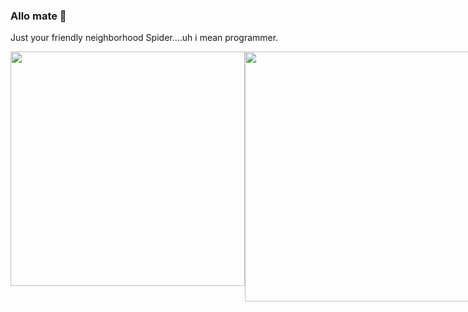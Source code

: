### Allo mate 👋

<!--
**kyeou/kyeou** is a ✨ _special_ ✨ repository because its `README.md` (this file) appears on your GitHub profile.

Here are some ideas to get you started:

- 🔭 I’m currently working on ...
- 🌱 I’m currently learning ...
- 👯 I’m looking to collaborate on ...
- 🤔 I’m looking for help with ...
- 💬 Ask me about ...
- 📫 How to reach me: ...
- 😄 Pronouns: ...
- ⚡ Fun fact: ...
-->




Just your friendly neighborhood Spider....uh i mean programmer.



<div>

  <div style="display: flex; flex-direction: row;">
    <img src="https://github-readme-stats.vercel.app/api?username=kyeou&show_icons=true&theme=merko&rank_icon=github" width="375">
     <img src="https://github-readme-streak-stats.herokuapp.com?user=kyeou&theme=merko" width="400">
  </div>

<div style="display: flex; flex-direction: row;">

<!--   
  <div style="display: flex; flex-direction: column;">
    <img src="https://github-readme-stats.vercel.app/api/pin?username=kyeou&repo=CSUN-Catalog-and-Schedules&title_color=fff&icon_color=f9f9f9&text_color=9f9f9f&bg_color=151515" width="400">
     
   <img src="https://github-readme-stats.vercel.app/api/pin?username=kyeou&repo=CSUN-Dashboard&title_color=fff&icon_color=f9f9f9&text_color=9f9f9f&bg_color=151515" width="400">
  </div>
   -->
   
   </div>

 
   
</div>
